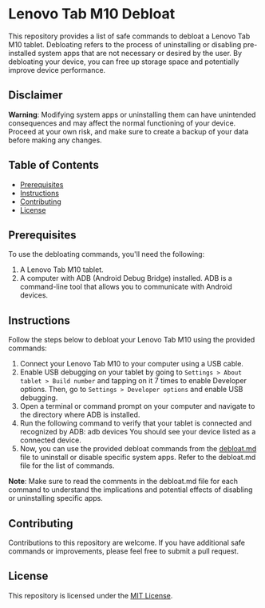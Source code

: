 # Lenovo Tab M10 Debloat

This repository provides a list of safe commands to debloat a Lenovo Tab M10 tablet. Debloating refers to the process of uninstalling or disabling pre-installed system apps that are not necessary or desired by the user. By debloating your device, you can free up storage space and potentially improve device performance.

## Disclaimer

**Warning**: Modifying system apps or uninstalling them can have unintended consequences and may affect the normal functioning of your device. Proceed at your own risk, and make sure to create a backup of your data before making any changes.

## Table of Contents

- [Prerequisites](#prerequisites)
- [Instructions](#instructions)
- [Contributing](#contributing)
- [License](#license)

## Prerequisites

To use the debloating commands, you'll need the following:

1. A Lenovo Tab M10 tablet.
2. A computer with ADB (Android Debug Bridge) installed. ADB is a command-line tool that allows you to communicate with Android devices.

## Instructions

Follow the steps below to debloat your Lenovo Tab M10 using the provided commands:

1. Connect your Lenovo Tab M10 to your computer using a USB cable.
2. Enable USB debugging on your tablet by going to `Settings > About tablet > Build number` and tapping on it 7 times to enable Developer options. Then, go to `Settings > Developer options` and enable USB debugging.
3. Open a terminal or command prompt on your computer and navigate to the directory where ADB is installed.
4. Run the following command to verify that your tablet is connected and recognized by ADB:
adb devices
You should see your device listed as a connected device.
5. Now, you can use the provided debloat commands from the [debloat.md](debloat.md) file to uninstall or disable specific system apps. Refer to the debloat.md file for the list of commands.

**Note**: Make sure to read the comments in the debloat.md file for each command to understand the implications and potential effects of disabling or uninstalling specific apps.

## Contributing

Contributions to this repository are welcome. If you have additional safe commands or improvements, please feel free to submit a pull request.

## License

This repository is licensed under the [MIT License](LICENSE).
